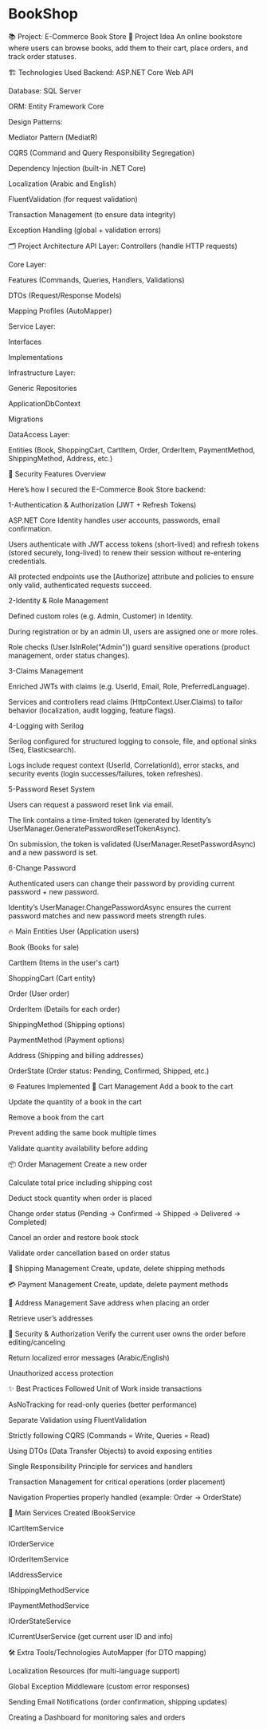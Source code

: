 # BookShop
📚 Project: E-Commerce Book Store
🎯 Project Idea
An online bookstore where users can browse books, add them to their cart, place orders, and track order statuses.

🏗️ Technologies Used
Backend: ASP.NET Core Web API

Database: SQL Server

ORM: Entity Framework Core

Design Patterns:

Mediator Pattern (MediatR)

CQRS (Command and Query Responsibility Segregation)

Dependency Injection (built-in .NET Core)

Localization (Arabic and English)

FluentValidation (for request validation)

Transaction Management (to ensure data integrity)

Exception Handling (global + validation errors)

🗂️ Project Architecture
API Layer: Controllers (handle HTTP requests)

Core Layer:

Features (Commands, Queries, Handlers, Validations)

DTOs (Request/Response Models)

Mapping Profiles (AutoMapper)

Service Layer:

Interfaces

Implementations

Infrastructure Layer:

Generic Repositories

ApplicationDbContext

Migrations

DataAccess Layer:

Entities (Book, ShoppingCart, CartItem, Order, OrderItem, PaymentMethod, ShippingMethod, Address, etc.)

🔐 Security Features Overview

Here’s how I secured the E-Commerce Book Store backend:

1-Authentication & Authorization (JWT + Refresh Tokens)

ASP.NET Core Identity handles user accounts, passwords, email confirmation.

Users authenticate with JWT access tokens (short-lived) and refresh tokens (stored securely, long-lived) to renew their session without re-entering credentials.

All protected endpoints use the [Authorize] attribute and policies to ensure only valid, authenticated requests succeed.

2-Identity & Role Management

Defined custom roles (e.g. Admin, Customer) in Identity.

During registration or by an admin UI, users are assigned one or more roles.

Role checks (User.IsInRole("Admin")) guard sensitive operations (product management, order status changes).

3-Claims Management

Enriched JWTs with claims (e.g. UserId, Email, Role, PreferredLanguage).

Services and controllers read claims (HttpContext.User.Claims) to tailor behavior (localization, audit logging, feature flags).

4-Logging with Serilog

Serilog configured for structured logging to console, file, and optional sinks (Seq, Elasticsearch).

Logs include request context (UserId, CorrelationId), error stacks, and security events (login successes/failures, token refreshes).

5-Password Reset System

Users can request a password reset link via email.

The link contains a time-limited token (generated by Identity’s UserManager.GeneratePasswordResetTokenAsync).

On submission, the token is validated (UserManager.ResetPasswordAsync) and a new password is set.

6-Change Password

Authenticated users can change their password by providing current password + new password.

Identity’s UserManager.ChangePasswordAsync ensures the current password matches and new password meets strength rules.

🔥 Main Entities
User (Application users)

Book (Books for sale)

CartItem (Items in the user's cart)

ShoppingCart (Cart entity)

Order (User order)

OrderItem (Details for each order)

ShippingMethod (Shipping options)

PaymentMethod (Payment options)

Address (Shipping and billing addresses)

OrderState (Order status: Pending, Confirmed, Shipped, etc.)

⚙️ Features Implemented
🛒 Cart Management
Add a book to the cart

Update the quantity of a book in the cart

Remove a book from the cart

Prevent adding the same book multiple times

Validate quantity availability before adding

📦 Order Management
Create a new order

Calculate total price including shipping cost

Deduct stock quantity when order is placed

Change order status (Pending → Confirmed → Shipped → Delivered → Completed)

Cancel an order and restore book stock

Validate order cancellation based on order status

🚚 Shipping Management
Create, update, delete shipping methods

💳 Payment Management
Create, update, delete payment methods

🧾 Address Management
Save address when placing an order

Retrieve user’s addresses

🔐 Security & Authorization
Verify the current user owns the order before editing/canceling

Return localized error messages (Arabic/English)

Unauthorized access protection

✨ Best Practices Followed
Unit of Work inside transactions

AsNoTracking for read-only queries (better performance)

Separate Validation using FluentValidation

Strictly following CQRS (Commands = Write, Queries = Read)

Using DTOs (Data Transfer Objects) to avoid exposing entities

Single Responsibility Principle for services and handlers

Transaction Management for critical operations (order placement)

Navigation Properties properly handled (example: Order → OrderState)

🧩 Main Services Created
IBookService

ICartItemService

IOrderService

IOrderItemService

IAddressService

IShippingMethodService

IPaymentMethodService

IOrderStateService

ICurrentUserService (get current user ID and info)

🛠️ Extra Tools/Technologies
AutoMapper (for DTO mapping)

Localization Resources (for multi-language support)

Global Exception Middleware (custom error responses)

Sending Email Notifications (order confirmation, shipping updates)

Creating a Dashboard for monitoring sales and orders

